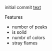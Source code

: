 initial commit
[text](https://quentinducker.github.io/KNN/)

Features
- number of peaks
- is solid
- numbr of colors
- stray flames